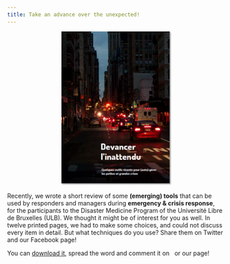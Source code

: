 ```yaml
---
title: Take an advance over the unexpected!
---
```

<center>
<a href='http://www.my-poppy.eu/2016_kta/2016_kta_poppy.pdf'><img class='img_hover' src='../images/cover_low_res.png' style="box-shadow:2px 2px 2px #aaa; width:50%; height:auto"></a>
</center>
<br>
Recently, we wrote a short review of some <b>(emerging) tools</b> that can be used by responders and managers during <b>emergency & crisis response</b>, for the participants to the Disaster Medicine Program of the Université Libre de Bruxelles (ULB). We thought it might be of interest for you as well. In twelve printed pages, we had to make some choices, and could not discuss every item in detail. But what techniques do you use? Share them on Twitter and our Facebook page!<br>

You can <a href='https://docs.my-poppy.eu/2016_kta_poppy_devancer_inattendu.pdf'>download it</a>, spread the word and comment it on <a href="http://www.twitter.com/mypoppy_eu"><i class="fa fa-twitter fa-fw fa-1x"></i></a>&nbsp; or our <a href="https://www.facebook.com/mypoppyeu"><i class="fa fa-facebook fa-fw fa-1x"></i></a> page!

